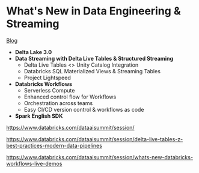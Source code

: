 # What's New in Data Engineering & Streaming 

[Blog](https://www.databricks.com/blog/whats-new-data-engineering-and-streaming-data-ai-summit-2023)

- **Delta Lake 3.0**
- **Data Streaming with Delta Live Tables & Structured Streaming**
    - Delta Live Tables <> Unity Catalog Integration
    - Databricks SQL Materialized Views & Streaming Tables
    - Project Lightspeed
- **Databricks Workflows**
    - Serverless Compute
    - Enhanced control flow for Workflows
    - Orchestration across teams
    - Easy CI/CD version control & workflows as code
- **Spark English SDK**


https://www.databricks.com/dataaisummit/session/

https://www.databricks.com/dataaisummit/session/delta-live-tables-z-best-practices-modern-data-pipelines

https://www.databricks.com/dataaisummit/session/whats-new-databricks-workflows-live-demos